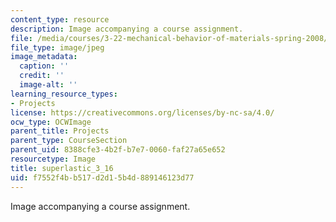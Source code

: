 ```yaml
---
content_type: resource
description: Image accompanying a course assignment.
file: /media/courses/3-22-mechanical-behavior-of-materials-spring-2008/f7552f4bb517d2d15b4d889146123d77_superlastic_3_16.jpg
file_type: image/jpeg
image_metadata:
  caption: ''
  credit: ''
  image-alt: ''
learning_resource_types:
- Projects
license: https://creativecommons.org/licenses/by-nc-sa/4.0/
ocw_type: OCWImage
parent_title: Projects
parent_type: CourseSection
parent_uid: 8388cfe3-4b2f-b7e7-0060-faf27a65e652
resourcetype: Image
title: superlastic_3_16
uid: f7552f4b-b517-d2d1-5b4d-889146123d77
---
```

Image accompanying a course assignment.
